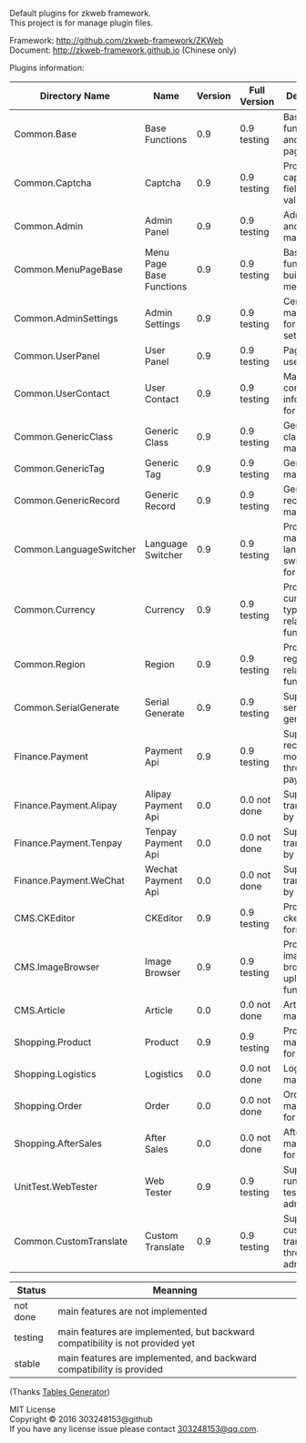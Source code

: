Default plugins for zkweb framework.<br />
This project is for manage plugin files.<br />

Framework: http://github.com/zkweb-framework/ZKWeb<br/>
Document: http://zkweb-framework.github.io (Chinese only)<br/>

Plugins information:<br/>

| Directory Name          | Name                     | Version | Full Version | Description                                                  |
|-------------------------|--------------------------|---------|--------------|--------------------------------------------------------------|
| Common.Base             | Base Functions           | 0.9     | 0.9 testing  | Base functions and template pages                            |
| Common.Captcha          | Captcha                  | 0.9     | 0.9 testing  | Provide captcha form field and validation                    |
| Common.Admin            | Admin Panel              | 0.9     | 0.9 testing  | Admin panel and users management                             |
| Common.MenuPageBase     | Menu Page Base Functions | 0.9     | 0.9 testing  | Base functions for building menu page                        |
| Common.AdminSettings    | Admin Settings           | 0.9     | 0.9 testing  | Centralized management for admin settings                    |
| Common.UserPanel        | User Panel               | 0.9     | 0.9 testing  | Pages for user panel                                         |
| Common.UserContact      | User Contact             | 0.9     | 0.9 testing  | Manage contact information for users                         |
| Common.GenericClass     | Generic Class            | 0.9     | 0.9 testing  | Generic class/catalog management                             |
| Common.GenericTag       | Generic Tag              | 0.9     | 0.9 testing  | Generic tag management                                       |
| Common.GenericRecord    | Generic Record           | 0.9     | 0.9 testing  | Generic records management                                   |
| Common.LanguageSwitcher | Language Switcher        | 0.9     | 0.9 testing  | Provide manually language switch menu for visitor            |
| Common.Currency         | Currency                 | 0.9     | 0.9 testing  | Provide currency types and related functions                 |
| Common.Region           | Region                   | 0.9     | 0.9 testing  | Provide regions and related functions                        |
| Common.SerialGenerate   | Serial Generate          | 0.9     | 0.9 testing  | Support serial generation                                    |
| Finance.Payment         | Payment Api              | 0.9     | 0.9 testing  | Support receive money through payment api                    |
| Finance.Payment.Alipay  | Alipay Payment Api       | 0.0     | 0.0 not done | Support pay transactions by alipay                           |
| Finance.Payment.Tenpay  | Tenpay Payment Api       | 0.0     | 0.0 not done | Support pay transactions by tenpay                           |
| Finance.Payment.WeChat  | Wechat Payment Api       | 0.0     | 0.0 not done | Support pay transactions by wechat                           |
| CMS.CKEditor            | CKEditor                 | 0.9     | 0.9 testing  | Provide ckeditor form field                                  |
| CMS.ImageBrowser        | Image Browser            | 0.9     | 0.9 testing  | Provide image browse and upload functions                    |
| CMS.Article             | Article                  | 0.0     | 0.0 not done | Article management                                           |
| Shopping.Product        | Product                  | 0.9     | 0.9 testing  | Product management for ec site                               |
| Shopping.Logistics      | Logistics                | 0.0     | 0.0 not done | Logistics management                                         |
| Shopping.Order          | Order                    | 0.0     | 0.0 not done | Order management for ec site                                 |
| Shopping.AfterSales     | After Sales              | 0.0     | 0.0 not done | After Sales management for ec site                           |
| UnitTest.WebTester      | Web Tester               | 0.9     | 0.9 testing  | Support running unit test from admin panel                   |
| Common.CustomTranslate  | Custom Translate         | 0.9     | 0.9 testing  | Support custom translate through admin pane                  |

| Status   | Meanning                                                                      |
|----------|-------------------------------------------------------------------------------|
| not done | main features are not implemented                                             |
| testing  | main features are implemented, but backward compatibility is not provided yet |
| stable   | main features are implemented, and backward compatibility is provided         |

(Thanks [Tables Generator](http://www.tablesgenerator.com/markdown_tables))

MIT License<br />
Copyright © 2016 303248153@github<br />
If you have any license issue please contact 303248153@qq.com.
